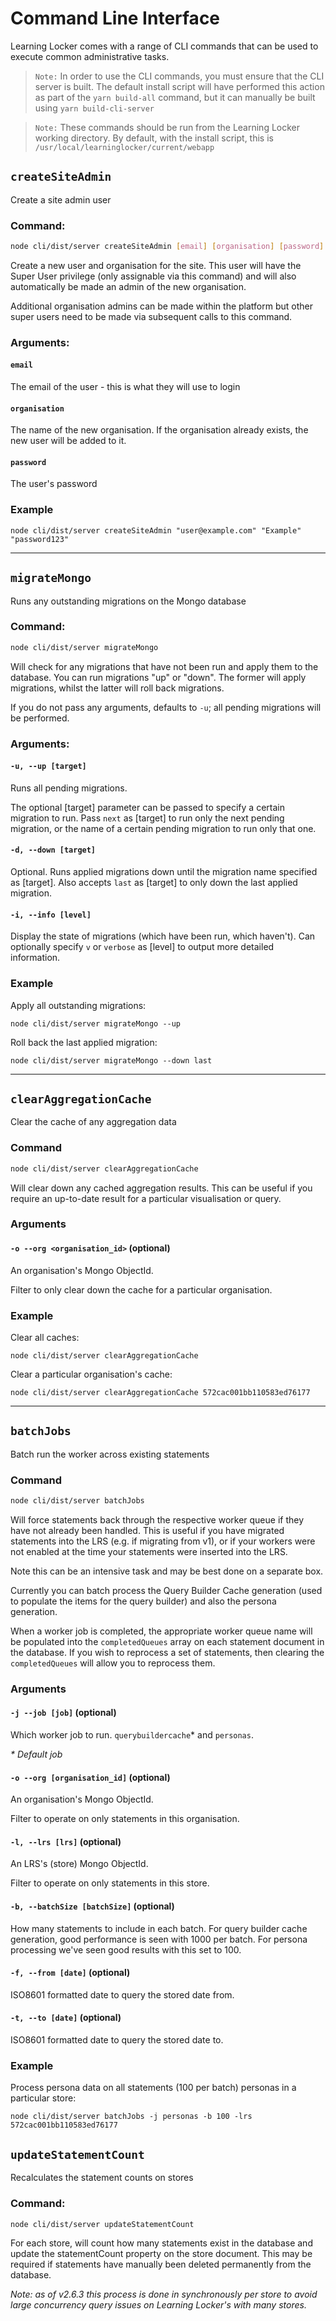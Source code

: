 ---
---

# Command Line Interface

Learning Locker comes with a range of CLI commands that can be used to execute common administrative tasks.

> `Note:` In order to use the CLI commands, you must ensure that the CLI server is built. The default install script will have performed this action as part of the `yarn build-all` command, but it can manually be built using `yarn build-cli-server`

> `Note:` These commands should be run from the Learning Locker working directory. By default, with the install script, this is `/usr/local/learninglocker/current/webapp`

## `createSiteAdmin`

Create a site admin user

### Command:
```sh
node cli/dist/server createSiteAdmin [email] [organisation] [password]
```

Create a new user and organisation for the site. This user will have the Super User privilege (only assignable via this command) and will also automatically be made an admin of the new organisation.

Additional organisation admins can be made within the platform but other super users need to be made via subsequent calls to this command.


### Arguments:
#### `email`
The email of the user - this is what they will use to login

#### `organisation`
The name of the new organisation. If the organisation already exists, the new user will be added to it.

#### `password`
The user's password

### Example
```
node cli/dist/server createSiteAdmin "user@example.com" "Example" "password123"
```
___

## `migrateMongo`

Runs any outstanding migrations on the Mongo database

### Command:
```sh
node cli/dist/server migrateMongo 
```

Will check for any migrations that have not been run and apply them to the database. You can run migrations "up" or "down". The former will apply migrations, whilst the latter will roll back migrations.

If you do not pass any arguments, defaults to `-u`; all pending migrations will be performed.

### Arguments:
#### `-u, --up [target]`
Runs all pending migrations.

The optional [target] parameter can be passed to specify a certain migration to run. Pass `next` as [target] to run only the next pending migration, or the name of a certain pending migration to run only that one.

#### `-d, --down [target]`
Optional. Runs applied migrations down until the migration name specified as [target]. Also accepts `last` as [target] to only down the last applied migration.

#### `-i, --info [level]`
Display the state of migrations (which have been run, which haven't). Can optionally specify `v` or `verbose` as [level] to output more detailed information.

### Example
Apply all outstanding migrations:

```
node cli/dist/server migrateMongo --up
```

Roll back the last applied migration:

```
node cli/dist/server migrateMongo --down last
```
___

## `clearAggregationCache`
Clear the cache of any aggregation data

### Command
```sh
node cli/dist/server clearAggregationCache
```

Will clear down any cached aggregation results. This can be useful if you require an up-to-date result for a particular visualisation or query.

### Arguments

#### `-o --org <organisation_id>` (optional)
An organisation's Mongo ObjectId.

Filter to only clear down the cache for a particular organisation.

### Example

Clear all caches:
```
node cli/dist/server clearAggregationCache
```

Clear a particular organisation's cache:
```
node cli/dist/server clearAggregationCache 572cac001bb110583ed76177
```

___

## `batchJobs` 
Batch run the worker across existing statements

### Command
```sh
node cli/dist/server batchJobs
```

Will force statements back through the respective worker queue if they have not already been handled. This is useful if you have migrated statements into the LRS (e.g. if migrating from v1), or if your workers were not enabled at the time your statements were inserted into the LRS.

Note this can be an intensive task and may be best done on a separate box.

Currently you can batch process the Query Builder Cache generation (used to populate the items for the query builder) and also the persona generation.

When a worker job is completed, the appropriate worker queue name will be populated into the `completedQueues` array on each statement document in the database. If you wish to reprocess a set of statements, then clearing the `completedQueues` will allow you to reprocess them.


### Arguments

#### `-j --job [job]` (optional)
Which worker job to run. `querybuildercache`* and `personas`. 

_* Default job_

#### `-o --org [organisation_id]` (optional)
An organisation's Mongo ObjectId.

Filter to operate on only statements in this organisation.

#### `-l, --lrs [lrs]` (optional)
An LRS's (store) Mongo ObjectId.

Filter to operate on only statements in this store.

#### `-b, --batchSize [batchSize]` (optional)
How many statements to include in each batch. For query builder cache generation, good performance is seen with 1000 per batch. For persona processing we've seen good results with this set to 100.


#### `-f, --from [date]` (optional)
ISO8601 formatted date to query the stored date from.


#### `-t, --to [date]` (optional)
ISO8601 formatted date to query the stored date to.


### Example

Process persona data on all statements (100 per batch) personas in a particular store:
```
node cli/dist/server batchJobs -j personas -b 100 -lrs 572cac001bb110583ed76177
```

## `updateStatementCount`

Recalculates the statement counts on stores

### Command:
```sh
node cli/dist/server updateStatementCount
```

For each store, will count how many statements exist in the database and update the statementCount property on the store document. This may be required if statements have manually been deleted permanently from the database.

_Note: as of v2.6.3 this process is done in synchronously per store to avoid large concurrency query issues on Learning Locker's with many stores._
